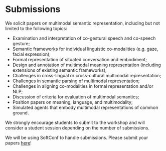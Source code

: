 # Submissions

We solicit papers on multimodal semantic representation, including but not limited to the following topics:
* Examination and interpretation of co-gestural speech and co-speech gesture;
* Semantic frameworks for individual linguistic co-modalities (e.g. gaze, facial expression);
* Formal representation of situated conversation and embodiment;
* Design and annotation of multimodal meaning representation (including extensions of existing semantic frameworks);
* Challenges in cross-lingual or cross-cultural multimodal representation;
* Challenges in semantic parsing of multimodal representation;
* Challenges in aligning co-modalities in formal representation and/or NLP;
* Discussion of criteria for evaluation of multimodal semantics;
* Position papers on meaning, language, and multimodality;
* Simulated agents that embody multimodal representations of common ground.

We strongly encourage students to submit to the workshop and will consider a student session depending on the number of submissions.

We will be using SoftConf to handle submissions.  Please submit your papers [here](https://www.softconf.com/iwcs2021/MMSR1/)!
